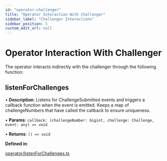 ```yaml
---
id: "operator-challenger"
title: "Operator Interaction With Challenger"
sidebar_label: "Challenger Interactions"
sidebar_position: 5
custom_edit_url: null
---
```


# Operator Interaction With Challenger

The operator interacts indirectly with the challenger through the following function:

## listenForChallenges

• **Description**: Listens for ChallengeSubmitted events and triggers a callback function when the event is emitted. Keeps a map of challengeNumbers that have called the callback to ensure uniqueness.

• **Params**: `callback: (challengeNumber: bigint, challenge: Challenge, event: any) => void`

• **Returns**: `() => void`

**Defined in**:

[operator/listenForChallenges.ts](https://github.com/xai-foundation/sentry/blob/fe751c5eb031e20365a15eef1f0eba36a8144d5e/packages/core/src/operator/listenForChallenges.ts)